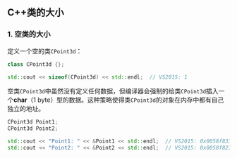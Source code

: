 ## C++类的大小
### 1. 空类的大小
定义一个空的类`CPoint3d`：
```C++
class CPoint3d {};

std::cout << sizeof(CPoint3d) << std::endl;  // VS2015: 1
```
空类`CPoint3d`中虽然没有定义任何数据，但编译器会强制的给类`CPoint3d`插入一个**char**（1 byte）型的数据。这种策略使得类`CPoint3d`的对象在内存中都有自己独立的地址。
```C++
CPoint3d Point1;
CPoint3d Point2;

std::cout << "Point1: " << &Point1 << std::endl;  // VS2015: 0x0058f833
std::cout << "Point2: " << &Point2 << std::endl;  // VS2015: 0x0058f827
```

